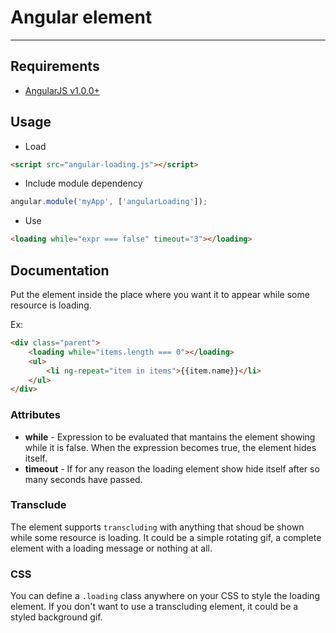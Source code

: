 # Angular <loading> element

***

## Requirements

* [AngularJS v1.0.0+](http://angularjs.org/)

## Usage

* Load

```html
<script src="angular-loading.js"></script>
```

* Include module dependency

```javascript
angular.module('myApp', ['angularLoading']);
```

* Use

```html
<loading while="expr === false" timeout="3"></loading>
```

## Documentation

Put the element inside the place where you want it to appear while some resource is loading.

Ex:

```html
<div class="parent">
	<loading while="items.length === 0"></loading>
	<ul>
		<li ng-repeat="item in items">{{item.name}}</li>
	</ul>
</div>
```

### Attributes

* **while** - Expression to be evaluated that mantains the element showing while it is false. When the expression becomes true, the element hides itself.
* **timeout** - If for any reason the loading element show hide itself after so many seconds have passed.

### Transclude

The element supports `transcluding` with anything that shoud be shown while some resource is loading. It could be a simple rotating gif, a complete element with a loading message or nothing at all.

### CSS

You can define a `.loading` class anywhere on your CSS to style the loading element. If you don't want to use a transcluding element, it could be a styled background gif.

